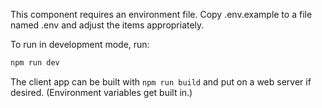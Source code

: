 This component requires an environment file. Copy .env.example to a file named .env and adjust the items appropriately.

To run in development mode, run:

```bash
npm run dev
```

The client app can be built with `npm run build` and put on a web server if desired. (Environment variables get built in.)
